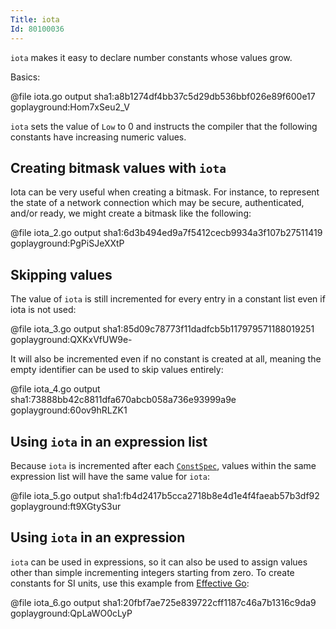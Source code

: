 ```yaml
---
Title: iota
Id: 80100036
---
```

`iota` makes it easy to declare number constants whose values grow.

Basics:

@file iota.go output sha1:a8b1274df4bb37c5d29db536bbf026e89f600e17 goplayground:Hom7xSeu2_V

`iota` sets the value of `Low` to 0 and instructs the compiler that the following constants have increasing numeric values.


## Creating bitmask values with `iota`

Iota can be very useful when creating a bitmask. For instance, to represent the state of a network connection which may be secure, authenticated, and/or ready, we might create a bitmask like the following:

@file iota_2.go output sha1:6d3b494ed9a7f5412cecb9934a3f107b27511419 goplayground:PgPiSJeXXtP

## Skipping values

The value of `iota` is still incremented for every entry in a constant list even if iota is not used:

@file iota_3.go output sha1:85d09c78773f11dadfcb5b117979571188019251 goplayground:QXKxVfUW9e-

It will also be incremented even if no constant is created at all, meaning the empty identifier can be used to skip values entirely:

@file iota_4.go output sha1:73888bb42c8811dfa670abcb058a736e93999a9e goplayground:60ov9hRLZK1

## Using `iota` in an expression list

Because `iota` is incremented after each [`ConstSpec`](https://golang.org/ref/spec#ConstSpec), values within the same expression list will have the same value for `iota`:

@file iota_5.go output sha1:fb4d2417b5cca2718b8e4d1e4f4faeab57b3df92 goplayground:ft9XGtyS3ur

## Using `iota` in an expression

`iota` can be used in expressions, so it can also be used to assign values other than simple incrementing integers starting from zero. To create constants for SI units, use this example from [Effective Go](https://golang.org/doc/effective_go.html#initialization):

@file iota_6.go output sha1:20fbf7ae725e839722cff1187c46a7b1316c9da9 goplayground:QpLaWO0cLyP
